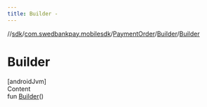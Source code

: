 ```yaml
---
title: Builder -
---
```

//[sdk](../../../../index)/[com.swedbankpay.mobilesdk](../../index)/[PaymentOrder](../index)/[Builder](index)/[Builder](-builder)



# Builder  
[androidJvm]  
Content  
fun [Builder](-builder)()  



